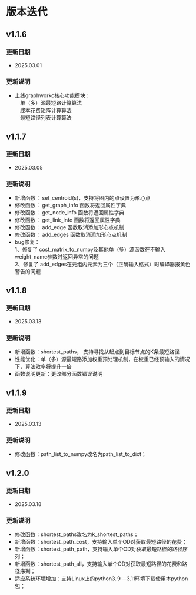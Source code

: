 ﻿---
comments: true
---

# 版本迭代

## v1.1.6
### 更新日期
- 2025.03.01
### 更新说明
- 上线graphworkc核心功能模块：<br>　单（多）源最短路计算算法<br>　成本花费矩阵计算算法<br>　最短路径列表计算算法
## v1.1.7
### 更新日期
- 2025.03.05
### 更新说明
- 新增函数： set_centroid(s)，支持将图内的点设置为形心点
- 修改函数： get_graph_info 函数将返回属性字典
- 修改函数： get_node_info 函数将返回属性字典
- 修改函数： get_link_info 函数将返回属性字典
- 修改函数： add_edge 函数取消添加形心点机制
- 修改函数： add_edges 函数取消添加形心点机制
- bug修复：<br>
	1、修复了 cost_matrix_to_numpy及其他单（多）源函数在不输入weight_name参数时返回异常的问题 <br>
	2、修复了 add_edges在元组内元素为三个（正确输入格式）时编译器报黄色警告的问题



## v1.1.8

### 更新日期

- 2025.03.13

### 更新说明

- 新增函数：shortest_paths， 支持寻找从起点到目标节点的K条最短路径
- 性能优化：单（多）源最短路添加权重预处理机制，在权重已经预输入的情况下，算法效率将提升一倍
- 函数说明更新：更改部分函数错误说明



## v1.1.9

### 更新日期

- 2025.03.13

### 更新说明

- 修改函数：path_list_to_numpy改名为path_list_to_dict； 

  

## v1.2.0

### 更新日期

- 2025.03.18

### 更新说明

- 修改函数：shortest_paths改名为k_shortest_paths； 
- 新增函数：shortest_path_cost，支持输入单个OD对获取最短路径的花费；
- 新增函数：shortest_path_path，支持输入单个OD对获取最短路径的路径序列；
- 新增函数：shortest_path_all，支持输入单个OD对获取最短路径的花费和路径序列；
- 适应系统环境增加：支持Linux上的python3.９－3.11环境下载使用本python包；

